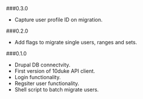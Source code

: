 ###0.3.0

* Capture user profile ID on migration.

###0.2.0

* Add flags to migrate single users, ranges and sets.

###0.1.0

* Drupal DB connectvity.
* First version of 10duke API client.
* Login functionality.
* Regsiter user functionality.
* Shell script to batch migrate users.